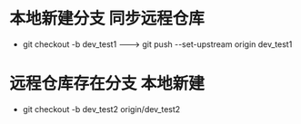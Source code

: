 # 本地新建分支 同步远程仓库
 - git checkout -b dev_test1  ---> git push --set-upstream origin dev_test1
# 远程仓库存在分支 本地新建
 - git checkout -b dev_test2 origin/dev_test2